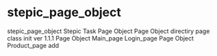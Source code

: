 # stepic_page_object
stepic_page_object
Stepic Task Page Object
Page Object directiry page class init ver 1.1.1
Page Object Main_page Login_page
Page Object Product_page add

